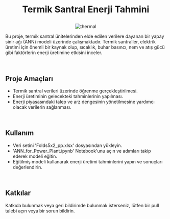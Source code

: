 # <p align="center">Termik Santral Enerji Tahmini</p>
<div align="center">
  
![thermal][thermal]

</div>

Bu proje, termik santral ünitelerinden elde edilen verilere dayanan bir yapay sinir ağı (ANN) modeli üzerinde çalışmaktadır. Termik santraller, elektrik üretimi için önemli bir kaynak olup, sıcaklık, buhar basıncı, nem ve atış gücü gibi faktörlerin enerji üretimine etkisini inceler.

<br>

## Proje Amaçları
* Termik santral verileri üzerinde öğrenme gerçekleştirilmesi.
* Enerji üretiminin gelecekteki tahminlerinin yapılması.
* Enerji piyasasındaki talep ve arz dengesinin yönetilmesine yardımcı olacak verilerin sağlanması.

<br>

## Kullanım
* Veri setini 'Folds5x2_pp.xlsx' dosyasından yükleyin.
* 'ANN_for_Power_Plant.ipynb' Notebook'unu açın ve adımları takip ederek modeli eğitin.
* Eğitilmiş modeli kullanarak enerji üretimi tahminlerini yapın ve sonuçları değerlendirin.

<br>

## Katkılar
Katkıda bulunmak veya geri bildirimde bulunmak isterseniz, lütfen bir pull talebi açın veya bir sorun bildirin.










[thermal]: https://muhendistan.com/wp-content/uploads/2020/08/Termik-Santral-Nedir_-M%C3%BChendistan-1.jpg
